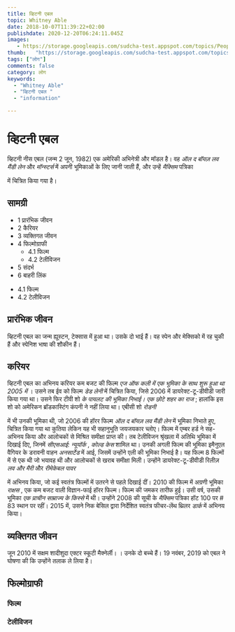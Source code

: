 ```yaml
---
title: व्हिटनी एबल 
topic: Whitney Able
date: 2018-10-07T11:39:22+02:00
publishdate: 2020-12-20T06:24:11.045Z
images: 
   - https://storage.googleapis.com/sudcha-test.appspot.com/topics/People/whitney_able/1.jpeg
thumb:   "https://storage.googleapis.com/sudcha-test.appspot.com/topics/People/whitney_able/thumb.jpeg"
tags: ["लोग"]
comments: false
category: लोग
keywords: 
  - "Whitney Able"
  - "व्हिटनी एबल "
  - "information"

---
```

<h1> व्हिटनी एबल </h1> <p> व्हिटनी नीस एबल (जन्म 2 जून, 1982) एक अमेरिकी अभिनेत्री और मॉडल है। वह <i> ऑल द बॉयज़ लव मैंडी लेन </i> और <i> मॉन्स्टर्स </i> में अपनी भूमिकाओं के लिए जानी जाती हैं, और उन्हें <i> मैक्सिम </i> पत्रिका </p> में चित्रित किया गया है। <h2> सामग्री </h2> <ul> <li> 1 प्रारंभिक जीवन </li> <li> 2 कैरियर </li> <li> 3 व्यक्तिगत जीवन </li> <li> 4 फिल्मोग्राफी <ul> <li > 4.1 फिल्म </li> <li> 4.2 टेलीविजन </li> </ul> </li> <li> 5 संदर्भ </li> <li> 6 बाहरी लिंक </li> </ul> <ul> <li> 4.1 फिल्म </li> <li> 4.2 टेलीविजन </li> </ul> <h2> प्रारंभिक जीवन </h2> <p> व्हिटनी एबल का जन्म ह्यूस्टन, टेक्सास में हुआ था। उसके दो भाई हैं। वह स्पेन और मेक्सिको में रह चुकी हैं और स्पेनिश भाषा की शौकीन हैं। </p> <h2> करियर </h2> <p> व्हिटनी एबल का अभिनय करियर कम बजट की फिल्म <i> एज ऑफ कली में एक भूमिका के साथ शुरू हुआ था 2005 में </i>। उसने तब ईव को फिल्म <i> डेड लेनी </i> में चित्रित किया, जिसे 2006 में डायरेक्ट-टू-डीवीडी जारी किया गया था। उसने फिर टीवी शो <i> के पायलट की भूमिका निभाई। एक छोटे शहर का राज </i>; हालांकि इस शो को अमेरिकन ब्रॉडकास्टिंग कंपनी ने नहीं लिया था। एबीसी शो <i> रोडनी </i> </p> <p> में भी उनकी भूमिका थी, जो 2006 की हॉरर फिल्म <i> ऑल द बॉयज़ लव मैंडी लेन </i> में भूमिका निभाते हुए, चित्रित किया गया था कुतिया लेकिन यह भी सहानुभूति जयजयकार च्लोए। फिल्म में एम्बर हर्ड ने सह-अभिनय किया और आलोचकों से मिश्रित समीक्षा प्राप्त की। तब टेलीविजन श्रृंखला में अतिथि भूमिका में दिखाई दिए, जिनमें <i> सीएसआई: न्यूयॉर्क </i>, <i> कोल्ड केस </i> शामिल था। उनकी अगली फिल्म की भूमिका इमैनुएल वैगियर के डरावनी वाहन <i> अनसार्टेड </i> में आई, जिसमें उन्होंने एली की भूमिका निभाई है। यह फिल्म 8 फिल्मों में से एक थी जो भयावह थी और आलोचकों से खराब समीक्षा मिली। उन्होंने डायरेक्ट-टू-डीवीडी रिलीज़ <i> लव और मैरी </i> और <i> रीमेकेबल पावर </i> </p> <p> में अभिनय किया, जो कई स्वतंत्र फिल्मों में उतरने से पहले दिखाई दीं। 2010 की फिल्म में अग्रणी भूमिका <i> राक्षस </i>, एक कम बजट वाली विज्ञान-फाई हॉरर फिल्म। फिल्म की जमकर तारीफ हुई। उसी वर्ष, उसकी भूमिका <i> एक प्राचीन साम्राज्य के किस्से </i> में थी। उन्होंने 2008 की सूची के <i> मैक्सिम </i> पत्रिका हॉट 100 पर # 83 स्थान पर रहीं। 2015 में, उसने निक बेसिल द्वारा निर्देशित स्वतंत्र फीचर-लेंथ थ्रिलर <i> डार्क </i> में अभिनय किया। </p> <h2> व्यक्तिगत जीवन </h2> <p> जून 2010 में सक्षम शादीशुदा एक्टर स्कूटी मैक्नेर्ली। । उनके दो बच्चे हैं। 19 नवंबर, 2019 को एबल ने घोषणा की कि उन्होंने तलाक ले लिया है। </p> <h2> फिल्मोग्राफी </h2> <h3> फिल्म </h3> <h3> टेलीविजन </h3> 